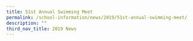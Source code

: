 ```yaml
---
title: 51st Annual Swimming Meet
permalink: /school-information/news/2019/51st-annual-swimming-meet/
description: ""
third_nav_title: 2019 News
---
```



